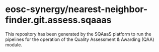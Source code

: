 # eosc-synergy/nearest-neighbor-finder.git.assess.sqaaas
This repository has been generated by the SQAaaS platform to run the pipelines
for the operation of the
Quality Assessment & Awarding (QAA)
module.